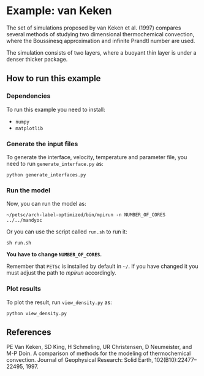 # Example: van Keken

The set of simulations proposed by van Keken et al. (1997) compares
several methods of studying two dimensional thermochemical convection,
where the Boussinesq approximation and infinite Prandtl number are used.

The simulation consists of two layers, where a buoyant thin layer is
under a denser thicker package.

## How to run this example

### Dependencies

To run this example you need to install:

* `numpy`
* `matplotlib`

### Generate the input files

To generate the interface, velocity, temperature and parameter file, you need to run `generate_interface.py` as:
```
python generate_interfaces.py
```

### Run the model

Now, you can run the model as:
```
~/petsc/arch-label-optimized/bin/mpirun -n NUMBER_OF_CORES ../../mandyoc
```
Or you can use the script called `run.sh` to run it:
```
sh run.sh
```
__You have to change `NUMBER_OF_CORES`.__ 

Remember that `PETSc` is installed by default in `~/`. 
If you have changed it you must adjust the path to _mpirun_ accordingly.


### Plot results

To plot the result, run `view_density.py` as:
```
python view_density.py
```

## References

PE Van Keken, SD King, H Schmeling, UR Christensen, D Neumeister, and
M-P Doin. A comparison of methods for the modeling of thermochemical
convection. Journal of Geophysical Research: Solid Earth,
102(B10):22477–22495, 1997.
